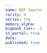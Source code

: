```yaml
---
name: KDF Gowron
rarity: 4
series: tng
memory_alpha:
bigbook_tier: -1
in_portal: true
date:
published: true
---
```



